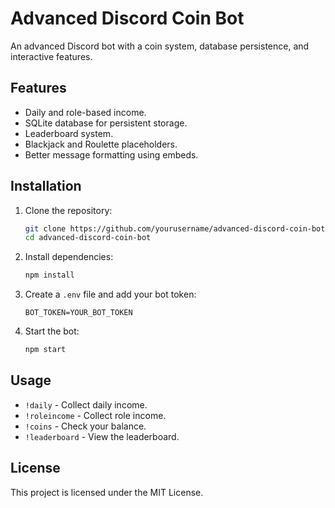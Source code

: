 # Advanced Discord Coin Bot

An advanced Discord bot with a coin system, database persistence, and interactive features.

## Features

- Daily and role-based income.
- SQLite database for persistent storage.
- Leaderboard system.
- Blackjack and Roulette placeholders.
- Better message formatting using embeds.

## Installation

1. Clone the repository:
   ```bash
   git clone https://github.com/yourusername/advanced-discord-coin-bot.git
   cd advanced-discord-coin-bot
   ```

2. Install dependencies:
   ```bash
   npm install
   ```

3. Create a `.env` file and add your bot token:
   ```
   BOT_TOKEN=YOUR_BOT_TOKEN
   ```

4. Start the bot:
   ```bash
   npm start
   ```

## Usage

- `!daily` - Collect daily income.
- `!roleincome` - Collect role income.
- `!coins` - Check your balance.
- `!leaderboard` - View the leaderboard.

## License

This project is licensed under the MIT License.
